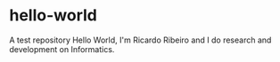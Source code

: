 # hello-world
A test repository
Hello World,
I'm Ricardo Ribeiro and I do research and development on Informatics.

